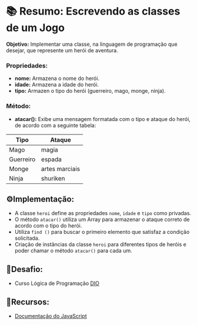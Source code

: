 # 📚 Resumo: Escrevendo as classes de um Jogo

**Objetivo:** Implementar uma classe, na linguagem de programação que desejar, que represente um herói de aventura.

### Propriedades:
- **nome:** Armazena o nome do herói.
- **idade:** Armazena a idade do herói.
- **tipo:** Armazen o tipo do herói (guerreiro, mago, monge, ninja).

### Método:
- **atacar():** Exibe uma mensagem formatada com o tipo e ataque do herói, de acordo com a seguinte tabela:

|Tipo|	Ataque|
|----|-------|
|Mago|	magia|
|Guerreiro|	espada|
|Monge|	artes marciais|
|Ninja|	shuriken|

## ⚙️Implementação:

- A classe `heroi` define as propriedades `nome`, `idade` e `tipo` como privadas.
- O método `atacar()` utiliza um Array para armazenar o ataque correto de acordo com o tipo do herói.
- Utiliza `find ()` para buscar o primeiro elemento que satisfaz a condição solicitada.
- Criação de instâncias da classe `heroi` para diferentes tipos de heróis e poder chamar o método `atacar()` para cada um.

## 🥷Desafio:

- Curso Lógica de Programação [DIO](https://www.dio.me/)

## 🔎Recursos:

- [Documentação do JavaScript](https://developer.mozilla.org/pt-BR/docs/Web/JavaScript/Reference/Global_Objects/Array/find)
